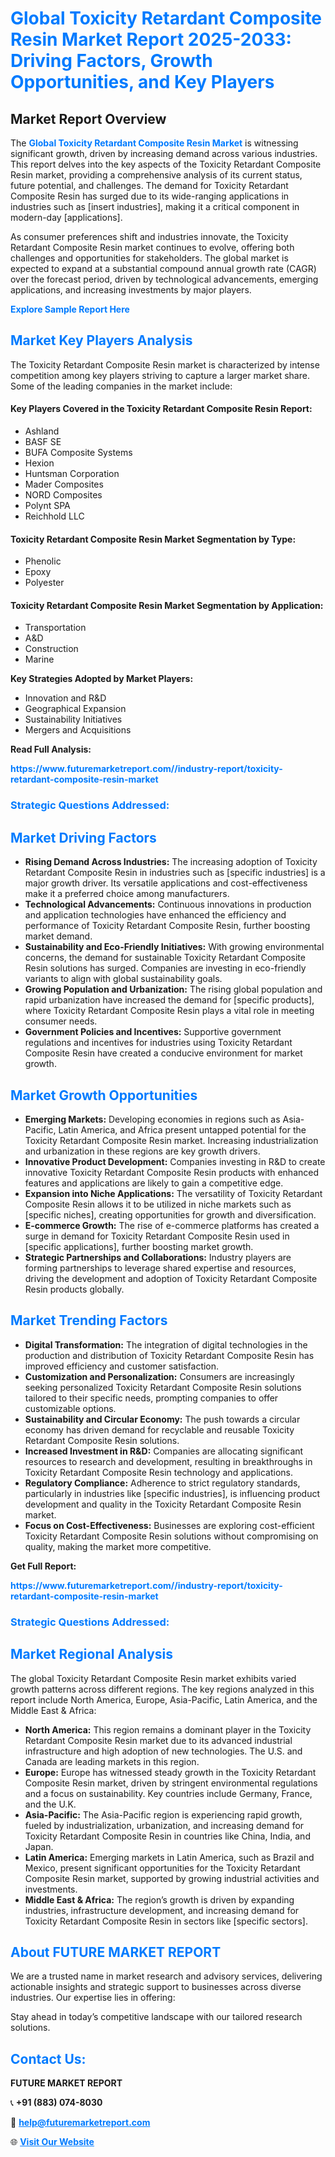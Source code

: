 <h1 style="color: #007BFF;">Global Toxicity Retardant Composite Resin Market Report 2025-2033: Driving Factors, Growth Opportunities, and Key Players</h1>

<section id="overview">
<h2>Market Report Overview</h2>
<p>The <a href="https://www.futuremarketreport.com//industry-report/toxicity-retardant-composite-resin-market" style="color: #007BFF; text-decoration: none;"><strong>Global Toxicity Retardant Composite Resin Market</strong></a> is witnessing significant growth, driven by increasing demand across various industries. This report delves into the key aspects of the Toxicity Retardant Composite Resin market, providing a comprehensive analysis of its current status, future potential, and challenges. The demand for Toxicity Retardant Composite Resin has surged due to its wide-ranging applications in industries such as [insert industries], making it a critical component in modern-day [applications].</p>
<p>As consumer preferences shift and industries innovate, the Toxicity Retardant Composite Resin market continues to evolve, offering both challenges and opportunities for stakeholders. The global market is expected to expand at a substantial compound annual growth rate (CAGR) over the forecast period, driven by technological advancements, emerging applications, and increasing investments by major players.</p>
</section>

<section id="overview">
<p><a href="https://www.futuremarketreport.com//request-sample/reportId=84138" style="color: #007BFF; text-decoration: none;"><strong>Explore Sample Report Here</strong></a></p>
</section>

<section id="key-players">
<h2 style="color: #007BFF;">Market Key Players Analysis</h2>
<p>The Toxicity Retardant Composite Resin market is characterized by intense competition among key players striving to capture a larger market share. Some of the leading companies in the market include:</p>
<h4>Key Players Covered in the Toxicity Retardant Composite Resin Report:</h4>
<ul><li>Ashland</li><li>BASF SE</li><li>BUFA Composite Systems</li><li>Hexion</li><li>Huntsman Corporation</li><li>Mader Composites</li><li>NORD Composites</li><li>Polynt SPA</li><li>Reichhold LLC</li></ul>
<h4>Toxicity Retardant Composite Resin Market Segmentation by Type:</h4>
<ul><li>Phenolic</li><li>Epoxy</li><li>Polyester</li></ul>

<h4>Toxicity Retardant Composite Resin Market Segmentation by Application:</h4>
<ul><li>Transportation</li><li>A&amp;D</li><li>Construction</li><li>Marine</li></ul>
<p><strong>Key Strategies Adopted by Market Players:</strong></p>
<ul>
<li>Innovation and R&D</li>
<li>Geographical Expansion</li>
<li>Sustainability Initiatives</li>
<li>Mergers and Acquisitions</li>
</ul>
</section>

<section>
<p><strong>Read Full Analysis: </strong></p><a href="https://www.futuremarketreport.com//industry-report/toxicity-retardant-composite-resin-market" style="color: #007BFF; text-decoration: none;"><strong>https://www.futuremarketreport.com//industry-report/toxicity-retardant-composite-resin-market</strong></a>
<h3 style="color: #007BFF;">Strategic Questions Addressed:</h3>
</section>

<section id="driving-factors">
<h2 style="color: #007BFF;">Market Driving Factors</h2>
<ul>
<li><strong>Rising Demand Across Industries:</strong> The increasing adoption of Toxicity Retardant Composite Resin in industries such as [specific industries] is a major growth driver. Its versatile applications and cost-effectiveness make it a preferred choice among manufacturers.</li>
<li><strong>Technological Advancements:</strong> Continuous innovations in production and application technologies have enhanced the efficiency and performance of Toxicity Retardant Composite Resin, further boosting market demand.</li>
<li><strong>Sustainability and Eco-Friendly Initiatives:</strong> With growing environmental concerns, the demand for sustainable Toxicity Retardant Composite Resin solutions has surged. Companies are investing in eco-friendly variants to align with global sustainability goals.</li>
<li><strong>Growing Population and Urbanization:</strong> The rising global population and rapid urbanization have increased the demand for [specific products], where Toxicity Retardant Composite Resin plays a vital role in meeting consumer needs.</li>
<li><strong>Government Policies and Incentives:</strong> Supportive government regulations and incentives for industries using Toxicity Retardant Composite Resin have created a conducive environment for market growth.</li>
</ul>
</section>

<section id="growth-opportunities">
<h2 style="color: #007BFF;">Market Growth Opportunities</h2>
<ul>
<li><strong>Emerging Markets:</strong> Developing economies in regions such as Asia-Pacific, Latin America, and Africa present untapped potential for the Toxicity Retardant Composite Resin market. Increasing industrialization and urbanization in these regions are key growth drivers.</li>
<li><strong>Innovative Product Development:</strong> Companies investing in R&D to create innovative Toxicity Retardant Composite Resin products with enhanced features and applications are likely to gain a competitive edge.</li>
<li><strong>Expansion into Niche Applications:</strong> The versatility of Toxicity Retardant Composite Resin allows it to be utilized in niche markets such as [specific niches], creating opportunities for growth and diversification.</li>
<li><strong>E-commerce Growth:</strong> The rise of e-commerce platforms has created a surge in demand for Toxicity Retardant Composite Resin used in [specific applications], further boosting market growth.</li>
<li><strong>Strategic Partnerships and Collaborations:</strong> Industry players are forming partnerships to leverage shared expertise and resources, driving the development and adoption of Toxicity Retardant Composite Resin products globally.</li>
</ul>
</section>

<section id="trending-factors">
<h2 style="color: #007BFF;">Market Trending Factors</h2>
<ul>
<li><strong>Digital Transformation:</strong> The integration of digital technologies in the production and distribution of Toxicity Retardant Composite Resin has improved efficiency and customer satisfaction.</li>
<li><strong>Customization and Personalization:</strong> Consumers are increasingly seeking personalized Toxicity Retardant Composite Resin solutions tailored to their specific needs, prompting companies to offer customizable options.</li>
<li><strong>Sustainability and Circular Economy:</strong> The push towards a circular economy has driven demand for recyclable and reusable Toxicity Retardant Composite Resin solutions.</li>
<li><strong>Increased Investment in R&D:</strong> Companies are allocating significant resources to research and development, resulting in breakthroughs in Toxicity Retardant Composite Resin technology and applications.</li>
<li><strong>Regulatory Compliance:</strong> Adherence to strict regulatory standards, particularly in industries like [specific industries], is influencing product development and quality in the Toxicity Retardant Composite Resin market.</li>
<li><strong>Focus on Cost-Effectiveness:</strong> Businesses are exploring cost-efficient Toxicity Retardant Composite Resin solutions without compromising on quality, making the market more competitive.</li>
</ul>
</section>

<section>
<p><strong>Get Full Report: </strong></p><a href="https://www.futuremarketreport.com//industry-report/toxicity-retardant-composite-resin-market" style="color: #007BFF; text-decoration: none;"><strong>https://www.futuremarketreport.com//industry-report/toxicity-retardant-composite-resin-market</strong></a>
<h3 style="color: #007BFF;">Strategic Questions Addressed:</h3>
</section>


<section id="regional-analysis">
<h2 style="color: #007BFF;">Market Regional Analysis</h2>
<p>The global Toxicity Retardant Composite Resin market exhibits varied growth patterns across different regions. The key regions analyzed in this report include North America, Europe, Asia-Pacific, Latin America, and the Middle East & Africa:</p>
<ul>
<li><strong>North America:</strong> This region remains a dominant player in the Toxicity Retardant Composite Resin market due to its advanced industrial infrastructure and high adoption of new technologies. The U.S. and Canada are leading markets in this region.</li>
<li><strong>Europe:</strong> Europe has witnessed steady growth in the Toxicity Retardant Composite Resin market, driven by stringent environmental regulations and a focus on sustainability. Key countries include Germany, France, and the U.K.</li>
<li><strong>Asia-Pacific:</strong> The Asia-Pacific region is experiencing rapid growth, fueled by industrialization, urbanization, and increasing demand for Toxicity Retardant Composite Resin in countries like China, India, and Japan.</li>
<li><strong>Latin America:</strong> Emerging markets in Latin America, such as Brazil and Mexico, present significant opportunities for the Toxicity Retardant Composite Resin market, supported by growing industrial activities and investments.</li>
<li><strong>Middle East & Africa:</strong> The region’s growth is driven by expanding industries, infrastructure development, and increasing demand for Toxicity Retardant Composite Resin in sectors like [specific sectors].</li>
</ul>
</section>

<footer>
<h2 style="color: #007BFF;">About FUTURE MARKET REPORT</h2>
<p>We are a trusted name in market research and advisory services, delivering actionable insights and strategic support to businesses across diverse industries. Our expertise lies in offering:</p>

<p>Stay ahead in today’s competitive landscape with our tailored research solutions.</p>

<h2 style="color: #007BFF;">Contact Us:</h2>
<p><strong>FUTURE MARKET REPORT</strong></p>
<p>📞 <strong>+91 (883) 074-8030</strong></p>
<p>📧 <strong><a href="mailto:help@futuremarketreport.com" style="color: #007BFF;">help@futuremarketreport.com</a></strong></p>
<p>🌐 <strong><a href="https://www.futuremarketreport.com/" style="color: #007BFF;">Visit Our Website</a></strong></p>
</footer>